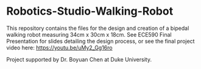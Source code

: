 # Robotics-Studio-Walking-Robot

This repository contains the files for the design and creation of a bipedal walking robot measuring 34cm x 30cm x 18cm. See ECE590 Final Presentation for slides detailing the design process, or see the final project video here: https://youtu.be/uMy2_Gg16ro

Project supported by Dr. Boyuan Chen at Duke University.
